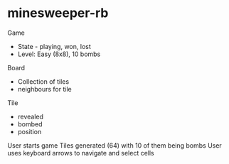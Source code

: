 # minesweeper-rb

Game
  - State - playing, won, lost
  - Level: Easy (8x8), 10 bombs

Board
  - Collection of tiles
  - neighbours for tile

Tile
 - revealed
 - bombed
 - position



User starts game
Tiles generated (64) with 10 of them being bombs
User uses keyboard arrows to navigate and select cells


